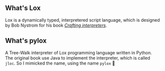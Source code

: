 ## What's Lox

Lox is a dynamically typed, interpretered script language, which is designed by Bob Nystrom for his book [*Crafting interpreters*](https://craftinginterpreters.com/).

## What's pylox

A Tree-Walk interpreter of Lox programming language written in Python. The original book use Java to implement the interpreter, which is called `jloc`. So I mimicked the name, using the name `pylox` 💅
